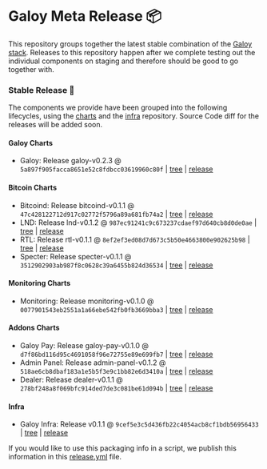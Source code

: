 # Galoy Meta Release 📦

This repository groups together the latest stable combination of the [Galoy stack](https://github.com/GaloyMoney/awesome-galoy#tech-components). 
Releases to this repository happen after we complete testing out the individual components on staging and therefore should be good to go together with.

### Stable Release 🎉

The components we provide have been grouped into the following lifecycles, using the [charts](https://github.com/GaloyMoney/charts) and the [infra](https://github.com/GaloyMoney/galoy-infra) repository. 
Source Code diff for the releases will be added soon.

#### Galoy Charts
- Galoy: Release galoy-v0.2.3 @ `5a897f905facca8651e52c8fdbcc03619960c80f` | [tree](https://github.com/GaloyMoney/charts/tree/5a897f905facca8651e52c8fdbcc03619960c80f/charts/galoy) | [release](https://github.com/GaloyMoney/charts/releases/tag/galoy-v0.2.3)

#### Bitcoin Charts
- Bitcoind: Release bitcoind-v0.1.1 @ `47c428122712d917c02772f5796a89a681fb74a2` | [tree](https://github.com/GaloyMoney/charts/tree/47c428122712d917c02772f5796a89a681fb74a2/charts/bitcoind) | [release](https://github.com/GaloyMoney/charts/releases/tag/bitcoind-v0.1.1)
- LND: Release lnd-v0.1.2 @ `987ec91241c9c673237cdaef97d640cb8d0de0ae` | [tree](https://github.com/GaloyMoney/charts/tree/987ec91241c9c673237cdaef97d640cb8d0de0ae/charts/lnd) | [release](https://github.com/GaloyMoney/charts/releases/tag/lnd-v0.1.2)
- RTL: Release rtl-v0.1.1 @ `8ef2ef3ed08d7d673c5b50e4663800e902625b98` | [tree](https://github.com/GaloyMoney/charts/tree/8ef2ef3ed08d7d673c5b50e4663800e902625b98/charts/rtl) | [release](https://github.com/GaloyMoney/charts/releases/tag/rtl-v0.1.1)
- Specter: Release specter-v0.1.1 @ `3512902903ab987f8c0628c39a6455b824d36534` | [tree](https://github.com/GaloyMoney/charts/tree/3512902903ab987f8c0628c39a6455b824d36534/charts/specter) | [release](https://github.com/GaloyMoney/charts/releases/tag/specter-v0.1.1)

#### Monitoring Charts
- Monitoring: Release monitoring-v0.1.0 @ `0077901543eb2551a1a66ebe542fb0fb3669bba3` | [tree](https://github.com/GaloyMoney/charts/tree/0077901543eb2551a1a66ebe542fb0fb3669bba3/charts/monitoring) | [release](https://github.com/GaloyMoney/charts/releases/tag/monitoring-v0.1.0)

#### Addons Charts
- Galoy Pay: Release galoy-pay-v0.1.0 @ `d7f86bd116d95c4691058f96e72755e89e699fb7` | [tree](https://github.com/GaloyMoney/charts/tree/d7f86bd116d95c4691058f96e72755e89e699fb7/charts/galoy-pay) | [release](https://github.com/GaloyMoney/charts/releases/tag/galoy-pay-v0.1.0)
- Admin Panel: Release admin-panel-v0.1.2 @ `518ae6cb8dbaf183a1e5b5f3e9c1bb82e6d3410a` | [tree](https://github.com/GaloyMoney/charts/tree/518ae6cb8dbaf183a1e5b5f3e9c1bb82e6d3410a/charts/admin-panel) | [release](https://github.com/GaloyMoney/charts/releases/tag/admin-panel-v0.1.2)
- Dealer: Release dealer-v0.1.1 @ `278bf248a8f069bfc914ded7de3c081be61d094b` | [tree](https://github.com/GaloyMoney/charts/tree/278bf248a8f069bfc914ded7de3c081be61d094b/charts/dealer) | [release](https://github.com/GaloyMoney/charts/releases/tag/dealer-v0.1.1)

#### Infra

- Galoy Infra: Release v0.1.1 @ `9cef5e3c5d436fb22c4054acb8cf1bdb56956433` | [tree](https://github.com/GaloyMoney/galoy-infra/tree/9cef5e3c5d436fb22c4054acb8cf1bdb56956433) | [release](https://github.com/GaloyMoney/galoy-infra/releases/tag/v0.1.1)

If you would like to use this packaging info in a script, we publish this information in this [release.yml](./release.yml) file.
